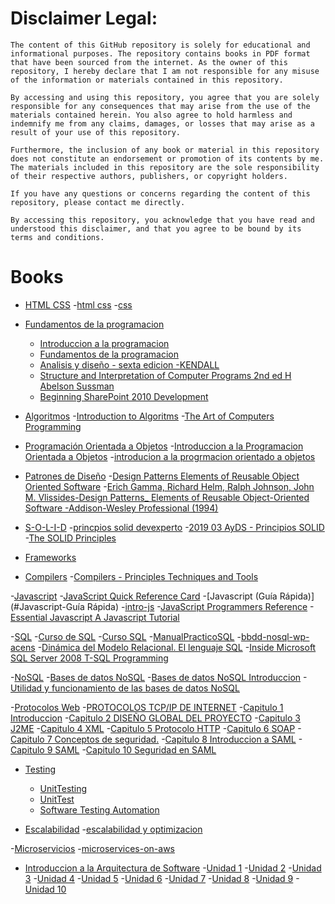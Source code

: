 # Disclaimer Legal:

```
The content of this GitHub repository is solely for educational and informational purposes. The repository contains books in PDF format that have been sourced from the internet. As the owner of this repository, I hereby declare that I am not responsible for any misuse of the information or materials contained in this repository.

By accessing and using this repository, you agree that you are solely responsible for any consequences that may arise from the use of the materials contained herein. You also agree to hold harmless and indemnify me from any claims, damages, or losses that may arise as a result of your use of this repository.

Furthermore, the inclusion of any book or material in this repository does not constitute an endorsement or promotion of its contents by me. The materials included in this repository are the sole responsibility of their respective authors, publishers, or copyright holders.

If you have any questions or concerns regarding the content of this repository, please contact me directly.

By accessing this repository, you acknowledge that you have read and understood this disclaimer, and that you agree to be bound by its terms and conditions.
```

# Books

- [HTML CSS](#HTML-CSS) -[html css](#html-css) -[css](#css)
- [Fundamentos de la programacion](#Fundamentos-de-la-programacion)

  - [Introduccion a la programacion](#Introduccion-a-la-programacion)
  - [Fundamentos de la programacion](#Fundamentos-de-la-programacion)
  - [Analisis y diseño - sexta edicion -KENDALL](#Analisis-y-diseño)
  - [Structure and Interpretation of Computer Programs 2nd ed H Abelson Sussman](#Structure-and-Interpretation-of-Computer-Programs-2nd-ed_-_H-Abelson-G-Sussman)
  - [Beginning SharePoint 2010 Development](#Beginning-SharePoint-2010-Development)

- [Algoritmos](#Algoritmos) -[Introduction to Algoritms](#Introduction-to-Algoritms) -[The Art of Computers Programming](#The-Art-of-Computers-Programming])

- [Programación Orientada a Objetos](#Programación-Orientada-a-Objetos) -[Introduccion a la Programacion Orientada a Objetos](#Introduccion-a-la-Programacion-Orientada-a-Objetos) -[introducion a la progrmacion orientado a objetos](#introducion-a-la-progrmacion-orientado-a-objetos)

- [Patrones de Diseño](#Patrones-de-Diseño) -[Design Patterns Elements of Reusable Object Oriented Software](#Design_Patterns-Elements-of-Reusable-Object-Oriented-Software) -[Erich Gamma, Richard Helm, Ralph Johnson, John M. Vlissides-Design Patterns\_ Elements of Reusable Object-Oriented Software -Addison-Wesley Professional (1994)](#Design-Patterns-Elements-of-Reusable-Object-Oriented-Software)

- [S-O-L-I-D](#S-O-L-I-D) -[princpios solid devexperto](#princpios-solid-devexperto) -[2019 03 AyDS - Principios SOLID](#2019-03-AyDS-Principios-SOLID) -[The SOLID Principles](#The-SOLID-Principles)

- [Frameworks](#Frameworks)

- [Compilers](#Compilers) -[Compilers - Principles Techniques and Tools](#Compilers-Principles-Techniques-and-Tools)

-[Javascript](#Javascript) -[JavaScript Quick Reference Card](#JavaScript-Quick-Reference-Card) -[Javascript (Guía Rápida)](#Javascript-Guía Rápida) -[intro-js](#intro-js) -[JavaScript Programmers Reference](#JavaScript-Programmers-Reference) -[Essential Javascript A Javascript Tutorial](#Essential-Javascript-A-Javascript-Tutorial)

-[SQL](#SQL) -[Curso de SQL](#Curso-de-SQL) -[Curso SQL](#Curso-SQL) -[ManualPracticoSQL](#ManualPracticoSQL) -[bbdd-nosql-wp-acens](#bbdd-nosql-wp-acens) -[Dinámica del Modelo Relacional. El lenguaje SQL](#Dinámica-del-Modelo-Relacional-El-lenguaje-SQL) -[Inside Microsoft SQL Server 2008 T-SQL Programming](#Inside-Microsoft-SQL-Server-2008-T-SQL-Programming)

-[NoSQL](#NoSQL) -[Bases de datos NoSQL](#Bases-de-datos-NoSQL) -[Bases de datos NoSQL Introduccion](#Bases-de-datos-NoSQL-Introduccion) -[Utilidad y funcionamiento de las bases de datos NoSQL](#Utilidad-y-funcionamiento-de-las-bases-de-datos-NoSQL)

-[Protocolos Web](#Protocolos-Web) -[PROTOCOLOS TCP/IP DE INTERNET](#PROTOCOLOS-TCP-IP-DE-INTERNET) -[Capitulo 1 Introduccion](#Capitulo-1) -[Capitulo 2 DISEÑO GLOBAL DEL PROYECTO](#Capitulo-2) -[Capitulo 3 J2ME](#Capitulo-3) -[Capitulo 4 XML](#Capitulo-4) -[Capitulo 5 Protocolo HTTP](#Capitulo-5) -[Capitulo 6 SOAP](#Capitulo-6) -[Capitulo 7 Conceptos de seguridad.](#Capitulo-7) -[Capitulo 8 Introduccion a SAML](#Capitulo-8) -[Capitulo 9 SAML](#Capitulo-9) -[Capitulo 10 Seguridad en SAML](#Capitulo-10)

- [Testing](#Testing)

  - [UnitTesting](#UnitTesting)
  - [UnitTest](#UnitTest)
  - [Software Testing Automation](#Software-Testing-Automation)

- [Escalabilidad](#Escalabilidad) -[escalabilidad y optimizacion](#escalabilidad-y-optimizacion)

-[Microservicios](#Microservicios) -[microservices-on-aws](#microservices-on-aws)

- [Introduccion a la Arquitectura de Software](#Introduccion-a-la-Arquitectura-de-Software) -[Unidad 1](#Unidad-1) -[Unidad 2](#Unidad-2) -[Unidad 3](#Unidad-3) -[Unidad 4](#Unidad-4) -[Unidad 5](#Unidad-5) -[Unidad 6](#Unidad-6) -[Unidad 7](#Unidad-7) -[Unidad 8](#Unidad-8) -[Unidad 9](#Unidad-9) -[Unidad 10](#Unidad-10)
